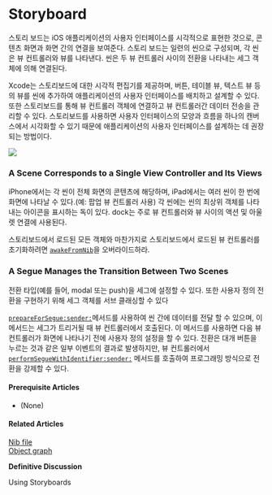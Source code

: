 # Storyboard

스토리 보드는 iOS 애플리케이션의 사용자 인터페이스를 시각적으로 표현한 것으로, 콘텐츠 화면과 화면 간의 연결을 보여준다. 스토리 보드는 일련의 씬으로 구성되며, 각 씬은 뷰 컨트롤러와 뷰를 나타낸다. 씬은 두 뷰 컨트롤러 사이의 전환을 나타내는 세그 객체에 의해 연결된다.

Xcode는 스토리보드에 대한 시각적 편집기를 제공하며, 버튼, 테이블 뷰, 텍스트 뷰 등의 뷰를 씬에 추가하여 애플리케이션의 사용자 인터페이스를 배치하고 설계할 수 있다. 또한 스토리보드를 통해 뷰 컨트롤러 객체에 연결하고 뷰 컨트롤러간 데이터 전송을 관리할 수 있다. 스토리보드를 사용하면 사용자 인터페이스의 모양과 흐름을 하나의 캔버스에서 시각화할 수 있기 때문에 애플리케이션의 사용자 인터페이스를 설계하는 데 권장되는 방법이다.

![](../../.gitbook/assets/storyboard.jpg)

### A Scene Corresponds to a Single View Controller and Its Views

iPhone에서는 각 씬이 전체 화면의 콘텐츠에 해당하며, iPad에서는 여러 씬이 한 번에 화면에 나타날 수 있다.\(예: 팝업 뷰 컨트롤러 사용\) 각 씬에는 씬의 최상위 객체를 나타내는 아이콘을 표시하는 독이 있다. dock는 주로 뷰 컨트롤러와 뷰 사이의 액션 및 아울렛 연결에 사용된다.

스토리보드에서 로드된 모든 객체와 마찬가지로 스토리보드에서 로드된 뷰 컨트롤러를 초기화하려면 [`awakeFromNib`](https://developer.apple.com/documentation/objectivec/nsobject/1402907-awakefromnib)을 오버라이드하라.

### A Segue Manages the Transition Between Two Scenes

전환 타입\(예를 들어, modal 또는 push\)을 세그에 설정할 수 있다. 또한 사용자 정의 전환을 구현하기 위해 세그 객체를 서브 클래싱할 수 있다

[`prepareForSegue:sender:`](https://developer.apple.com/documentation/uikit/uiviewcontroller/1621490-prepareforsegue)메서드를 사용하여 씬 간에 데이터를 전달 할 수 있으며, 이 메서드는 세그가 트리거될 때 뷰 컨트롤러에서 호출된다. 이 메서드를 사용하면 다음 뷰 컨트롤러가 화면에 나타나기 전에 사용자 정의 설정을 할 수 있다. 전환은 대개 버튼을 누르는 것과 같은 일부 이벤트의 결과로 발생하지만, 뷰 컨트롤러에서 [`performSegueWithIdentifier:sender:`](https://developer.apple.com/documentation/uikit/uiviewcontroller/1621413-performseguewithidentifier) 메서드를 호출하여 프로그래밍 방식으로 전환을 강제할 수 있다.

#### Prerequisite Articles

* \(None\)

#### Related Articles

[Nib file](https://developer.apple.com/library/archive/documentation/General/Conceptual/DevPedia-CocoaCore/NibFile.html#//apple_ref/doc/uid/TP40008195-CH34)  
[Object graph](https://developer.apple.com/library/archive/documentation/General/Conceptual/DevPedia-CocoaCore/ObjectGraph.html#//apple_ref/doc/uid/TP40008195-CH54)

**Definitive Discussion**

Using Storyboards

